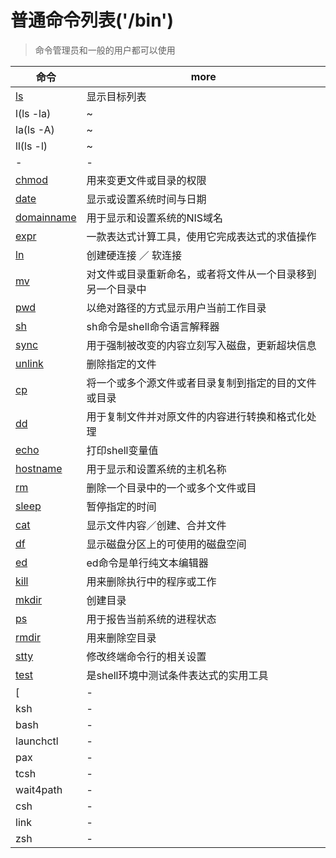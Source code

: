 # 普通命令列表('/bin')

> 命令管理员和一般的用户都可以使用

| 命令                                            | more                                                       |
| ----------------------------------------------- | ---------------------------------------------------------- |
| [ls](http://man.linuxde.net/ls)                 | 显示目标列表                                               |
| l(ls -la)                                       | ~                                                          |
| la(ls -A)                                       | ~                                                          |
| ll(ls -l)                                       | ~                                                          |
| -                                               | -                                                          |
| [chmod](http://man.linuxde.net/chmod)           | 用来变更文件或目录的权限                                   |
| [date](http://man.linuxde.net/date)             | 显示或设置系统时间与日期                                   |
| [domainname](http://man.linuxde.net/domainname) | 用于显示和设置系统的NIS域名                                |
| [expr](http://man.linuxde.net/expr)             | 一款表达式计算工具，使用它完成表达式的求值操作             |
| [ln](http://man.linuxde.net/ln)                 | 创建硬连接 ／ 软连接                                       |
| [mv](http://man.linuxde.net/mv)                 | 对文件或目录重新命名，或者将文件从一个目录移到另一个目录中 |
| [pwd](http://man.linuxde.net/pwd)               | 以绝对路径的方式显示用户当前工作目录                       |
| [sh](http://man.linuxde.net/sh)                 | sh命令是shell命令语言解释器                                |
| [sync](http://man.linuxde.net/sync)             | 用于强制被改变的内容立刻写入磁盘，更新超块信息             |
| [unlink](http://man.linuxde.net/unlink)         | 删除指定的文件                                             |
| [cp](http://man.linuxde.net/cp)                 | 将一个或多个源文件或者目录复制到指定的目的文件或目录       |
| [dd](http://man.linuxde.net/dd)                 | 用于复制文件并对原文件的内容进行转换和格式化处理           |
| [echo](http://man.linuxde.net/echo)             | 打印shell变量值                                            |
| [hostname](http://man.linuxde.net/hostname)     | 用于显示和设置系统的主机名称                               |
| [rm](http://man.linuxde.net/rm)                 | 删除一个目录中的一个或多个文件或目                         |
| [sleep](http://man.linuxde.net/sleep)           | 暂停指定的时间                                             |
| [cat](http://man.linuxde.net/cat)               | 显示文件内容／创建、合并文件                               |
| [df](http://man.linuxde.net/df)                 | 显示磁盘分区上的可使用的磁盘空间                           |
| [ed](http://man.linuxde.net/ed)                 | ed命令是单行纯文本编辑器                                   |
| [kill](http://man.linuxde.net/kill)             | 用来删除执行中的程序或工作                                 |
| [mkdir](http://man.linuxde.net/mkdir)           | 创建目录                                                   |
| [ps](http://man.linuxde.net/ps)                 | 用于报告当前系统的进程状态                                 |
| [rmdir](http://man.linuxde.net/rmdir)           | 用来删除空目录                                             |
| [stty](http://man.linuxde.net/stty)             | 修改终端命令行的相关设置                                   |
| [test](http://man.linuxde.net/test)             | 是shell环境中测试条件表达式的实用工具                      |
| [                                               | -                                                          |
| ksh                                             | -                                                          |
| bash                                            | -                                                          |
| launchctl                                       | -                                                          |
| pax                                             | -                                                          |
| tcsh                                            | -                                                          |
| wait4path                                       | -                                                          |
| csh                                             | -                                                          |
| link                                            | -                                                          |
| zsh                                             | -                                                          |